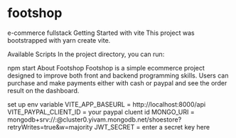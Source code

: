 # footshop
e-commerce fullstack
Getting Started with vite
This project was bootstrapped with yarn create vite.

Available Scripts
In the project directory, you can run:

npm start
About Footshop
Footshop is a simple ecommerce project designed to improve both front and backend programming skills. Users can purchase and make payments either with cash or paypal and see the order result on the dashboard.

set up env variable
VITE_APP_BASEURL = http://localhost:8000/api
VITE_PAYPAL_CLIENT_ID = your paypal cluent id
MONGO_URI = mongodb+srv://<username>:<password>@cluster0.yivam.mongodb.net/shoestore?retryWrites=true&w=majority
JWT_SECRET = enter a secret key here